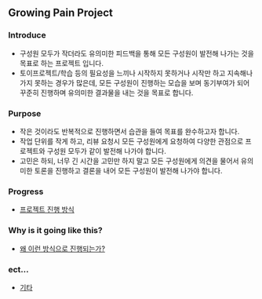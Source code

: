 ## Growing Pain Project

### Introduce

* 구성원 모두가 작더라도 유의미한 피드백을 통해 모든 구성원이 발전해 나가는 것을 목표로 하는 프로젝트 입니다.
* 토이프로젝트/학습 등의 필요성을 느끼나 시작하지 못하거나 시작만 하고 지속해나가지 못하는 경우가 많은데, 모든 구성원이 진행하는 모습을 보며 동기부여가 되어 꾸준히 진행하며 유의미한 결과물을 내는 것을 목표로 합니다.

### Purpose

*  작은 것이라도 반복적으로 진행하면서 습관을 들여 목표를 완수하고자 합니다.
*  작업 단위를 작게 하고, 리뷰 요청시 모든 구성원에게 요청하여 다양한 관점으로 프로젝트와 구성원 모두가 같이 발전해 나가야 합니다.
*  고민은 하되, 너무 긴 시간을 고민만 하지 말고 모든 구성원에게 의견을 물어서 유의미한 토론을 진행하고 결론을 내어 모든 구성원이 발전해 나가야 합니다.

### Progress

* [프로젝트 진행 방식](https://github.com/growing-pains/.github/blob/master/profile/PROGRESS.md)

### Why is it going like this?

* [왜 이런 방식으로 진행되는가?](https://github.com/growing-pains/.github/blob/master/profile/WHY.md)

### ect...

* [기타](https://github.com/growing-pains/.github/blob/master/profile/ETC.md)
